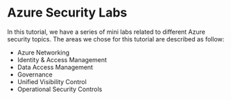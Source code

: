 # Azure Security Labs

In this tutorial, we have a series of mini labs related to different Azure security topics. The areas we chose for this tutorial are described as follow: 

* Azure Networking
* Identity & Access Management
* Data Access Management
* Governance
* Unified Visibility Control
* Operational Security Controls


